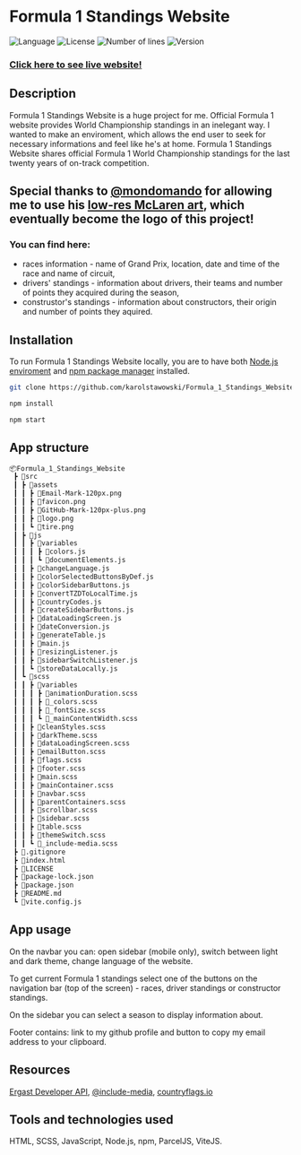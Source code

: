 # Formula 1 Standings Website

![Language](https://img.shields.io/badge/language-JavaScript-3993fa)
![License](https://img.shields.io/github/license/karolstawowski/Formula_1_Standings_Website?color=3993fa)
![Number of lines](https://img.shields.io/tokei/lines/github/karolstawowski/Formula_1_Standings_Website?color=3993fa)
![Version](https://img.shields.io/badge/version-1.0.0.0-3993fa) <br>

### <a href="https://karolstawowski.github.io/Formula_1_Standings_Website/">Click here to see live website!</a>

## Description
Formula 1 Standings Website is a huge project for me. Official Formula 1 website provides World Championship standings in an inelegant way. 
I wanted to make an enviroment, which allows the end user to seek for necessary informations and feel like he's at home. Formula 1 Standings Website shares official Formula 1 World Championship standings for the last twenty years of on-track competition. 

## Special thanks to <a href="https://www.reddit.com/user/mondomando">@mondomando</a> for allowing me to use his <a href="https://www.reddit.com/r/formula1/comments/lx6d0y/oc_ayrton_senna_lowres_art/">low-res McLaren art</a>, which eventually become the logo of this project!

### You can find here:
- races information - name of Grand Prix, location, date and time of the race and name of circuit,
- drivers' standings - information about drivers, their teams and number of points they acquired during the season,
- construstor's standings - information about constructors, their origin and number of points they aquired.

## Installation

To run Formula 1 Standings Website locally, you are to have both <a href="https://nodejs.org/en/download/">Node.js enviroment</a> and <a href="https://docs.npmjs.com/downloading-and-installing-node-js-and-npm">npm package manager</a> installed. 

```bash
git clone https://github.com/karolstawowski/Formula_1_Standings_Website.git
```

```bash
npm install
```

```bash
npm start
```

## App structure 
```bash
📦Formula_1_Standings_Website
 ┣ 📂src
 ┃ ┣ 📂assets
 ┃ ┃ ┣ 📜Email-Mark-120px.png
 ┃ ┃ ┣ 📜favicon.png
 ┃ ┃ ┣ 📜GitHub-Mark-120px-plus.png
 ┃ ┃ ┣ 📜logo.png
 ┃ ┃ ┗ 📜tire.png
 ┃ ┣ 📂js
 ┃ ┃ ┣ 📂variables
 ┃ ┃ ┃ ┣ 📜colors.js
 ┃ ┃ ┃ ┗ 📜documentElements.js
 ┃ ┃ ┣ 📜changeLanguage.js
 ┃ ┃ ┣ 📜colorSelectedButtonsByDef.js
 ┃ ┃ ┣ 📜colorSidebarButtons.js
 ┃ ┃ ┣ 📜convertTZDToLocalTime.js
 ┃ ┃ ┣ 📜countryCodes.js
 ┃ ┃ ┣ 📜createSidebarButtons.js
 ┃ ┃ ┣ 📜dataLoadingScreen.js
 ┃ ┃ ┣ 📜dateConversion.js
 ┃ ┃ ┣ 📜generateTable.js
 ┃ ┃ ┣ 📜main.js
 ┃ ┃ ┣ 📜resizingListener.js
 ┃ ┃ ┣ 📜sidebarSwitchListener.js
 ┃ ┃ ┗ 📜storeDataLocally.js
 ┃ ┗ 📂scss
 ┃ ┃ ┣ 📂variables
 ┃ ┃ ┃ ┣ 📜animationDuration.scss
 ┃ ┃ ┃ ┣ 📜_colors.scss
 ┃ ┃ ┃ ┣ 📜_fontSize.scss
 ┃ ┃ ┃ ┗ 📜_mainContentWidth.scss
 ┃ ┃ ┣ 📜cleanStyles.scss
 ┃ ┃ ┣ 📜darkTheme.scss
 ┃ ┃ ┣ 📜dataLoadingScreen.scss
 ┃ ┃ ┣ 📜emailButton.scss
 ┃ ┃ ┣ 📜flags.scss
 ┃ ┃ ┣ 📜footer.scss
 ┃ ┃ ┣ 📜main.scss
 ┃ ┃ ┣ 📜mainContainer.scss
 ┃ ┃ ┣ 📜navbar.scss
 ┃ ┃ ┣ 📜parentContainers.scss
 ┃ ┃ ┣ 📜scrollbar.scss
 ┃ ┃ ┣ 📜sidebar.scss
 ┃ ┃ ┣ 📜table.scss
 ┃ ┃ ┣ 📜themeSwitch.scss
 ┃ ┃ ┗ 📜_include-media.scss
 ┣ 📜.gitignore
 ┣ 📜index.html
 ┣ 📜LICENSE
 ┣ 📜package-lock.json
 ┣ 📜package.json
 ┣ 📜README.md
 ┗ 📜vite.config.js
```

## App usage

 On the navbar you can: open sidebar (mobile only), switch between light and dark theme, change language of the website.

 To get current Formula 1 standings select one of the buttons on the navigation bar (top of the screen) - races, driver standings or constructor standings.
 
 On the sidebar you can select a season to display information about.
 
 Footer contains: link to my github profile and button to copy my email address to your clipboard.

## Resources
<a href="http://ergast.com/mrd/">Ergast Developer API</a>, <a href="https://eduardoboucas.github.io/include-media/">@include-media</a>, <a href="www.countryflags.io">countryflags.io</a>

## Tools and technologies used
HTML, SCSS, JavaScript, Node.js, npm, ParcelJS, ViteJS.
